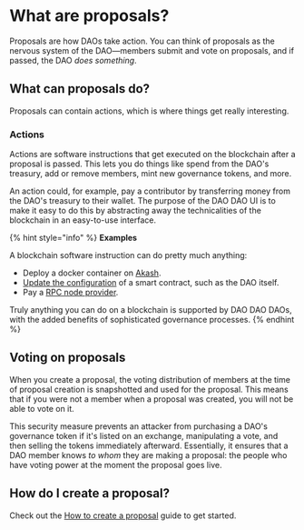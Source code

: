 # What are proposals?

Proposals are how DAOs take action. You can think of proposals as the nervous system of the DAO—members submit and vote on proposals, and if passed, the DAO _does something_.

## What can proposals do?

Proposals can contain actions, which is where things get really interesting.

### Actions

Actions are software instructions that get executed on the blockchain after a proposal is passed. This lets you do things like spend from the DAO's treasury, add or remove members, mint new governance tokens, and more.

An action could, for example, pay a contributor by transferring money from the DAO's treasury to their wallet. The purpose of the DAO DAO UI is to make it easy to do this by abstracting away the technicalities of the blockchain in an easy-to-use interface.

{% hint style="info" %}
**Examples**

A blockchain software instruction can do pretty much anything:

* Deploy a docker container on [Akash](https://akash.network/).
* [Update the configuration](https://daodao.zone/dao/juno10h0hc64jv006rr8qy0zhlu4jsxct8qwa0vtaleayh0ujz0zynf2s2r7v8q/proposals/A7) of a smart contract, such as the DAO itself.
* Pay a [RPC node provider](https://daodao.zone/dao/juno1gpwekludv6vu8pkpnp2hwwf7f84a7mcvgm9t2cvp92hvpxk07kdq8z4xj2/proposals/A7).

Truly anything you can do on a blockchain is supported by DAO DAO DAOs, with the added benefits of sophisticated governance processes.
{% endhint %}

## Voting on proposals

When you create a proposal, the voting distribution of members at the time of proposal creation is snapshotted and used for the proposal. This means that if you were not a member when a proposal was created, you will not be able to vote on it.

This security measure prevents an attacker from purchasing a DAO's governance token if it's listed on an exchange, manipulating a vote, and then selling the tokens immediately afterward. Essentially, it ensures that a DAO member knows _to whom_ they are making a proposal: the people who have voting power at the moment the proposal goes live.

## How do I create a proposal?

Check out the [How to create a proposal](how-to-create-a-proposal/) guide to get started.
